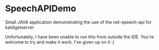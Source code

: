 # SpeechAPIDemo
Small JAVA application demonstrating the use of the net-speech-api for kaldigstserver

Unfortunately, I have been unable to run this from outside the IDE. You're welcome to try and make it work.
I've given up on it :(
